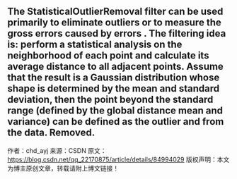 The StatisticalOutlierRemoval filter can be used primarily to eliminate outliers or to measure the gross errors caused by errors . 
The filtering idea is: perform a statistical analysis on the neighborhood of each point and calculate its average distance to all adjacent points. Assume that the result is a Gaussian distribution whose shape is determined by the mean and standard deviation, then the point beyond the standard range (defined by the global distance mean and variance) can be defined as the outlier and from the data. Removed.
--------------------- 
作者：chd_ayj 
来源：CSDN 
原文：https://blog.csdn.net/qq_22170875/article/details/84994029 
版权声明：本文为博主原创文章，转载请附上博文链接！